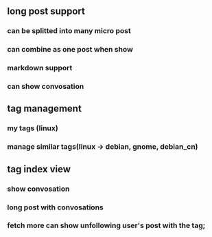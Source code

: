 ## long post support
### can be splitted into many micro post
### can combine as one post when show
### markdown support
### can show convosation

## tag management
### my tags (linux)
### manage similar tags(linux -> debian, gnome, debian_cn)

## tag index view
### show convosation
### long post with convosations
### fetch more can show unfollowing user's post with the tag;
